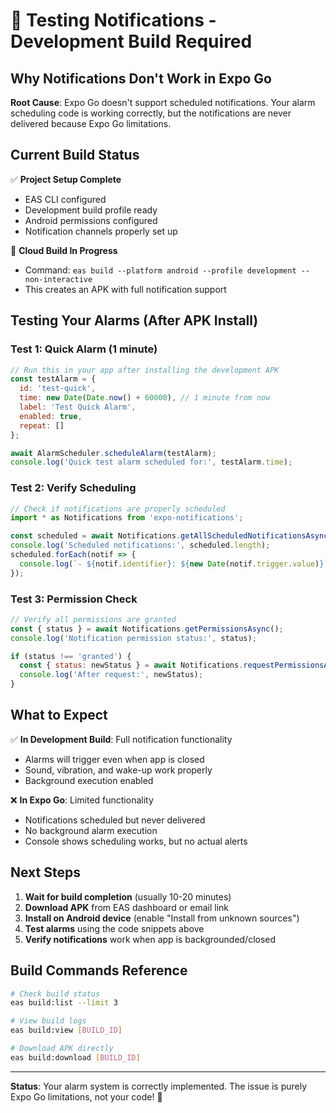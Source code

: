 # 🚨 Testing Notifications - Development Build Required

## Why Notifications Don't Work in Expo Go

**Root Cause**: Expo Go doesn't support scheduled notifications. Your alarm scheduling code is working correctly, but the notifications are never delivered because Expo Go limitations.

## Current Build Status

✅ **Project Setup Complete**
- EAS CLI configured
- Development build profile ready
- Android permissions configured
- Notification channels properly set up

🔄 **Cloud Build In Progress**
- Command: `eas build --platform android --profile development --non-interactive`
- This creates an APK with full notification support

## Testing Your Alarms (After APK Install)

### Test 1: Quick Alarm (1 minute)
```javascript
// Run this in your app after installing the development APK
const testAlarm = {
  id: 'test-quick',
  time: new Date(Date.now() + 60000), // 1 minute from now
  label: 'Test Quick Alarm',
  enabled: true,
  repeat: []
};

await AlarmScheduler.scheduleAlarm(testAlarm);
console.log('Quick test alarm scheduled for:', testAlarm.time);
```

### Test 2: Verify Scheduling
```javascript
// Check if notifications are properly scheduled
import * as Notifications from 'expo-notifications';

const scheduled = await Notifications.getAllScheduledNotificationsAsync();
console.log('Scheduled notifications:', scheduled.length);
scheduled.forEach(notif => {
  console.log(`- ${notif.identifier}: ${new Date(notif.trigger.value)}`);
});
```

### Test 3: Permission Check
```javascript
// Verify all permissions are granted
const { status } = await Notifications.getPermissionsAsync();
console.log('Notification permission status:', status);

if (status !== 'granted') {
  const { status: newStatus } = await Notifications.requestPermissionsAsync();
  console.log('After request:', newStatus);
}
```

## What to Expect

✅ **In Development Build**: Full notification functionality
- Alarms will trigger even when app is closed
- Sound, vibration, and wake-up work properly
- Background execution enabled

❌ **In Expo Go**: Limited functionality
- Notifications scheduled but never delivered
- No background alarm execution
- Console shows scheduling works, but no actual alerts

## Next Steps

1. **Wait for build completion** (usually 10-20 minutes)
2. **Download APK** from EAS dashboard or email link
3. **Install on Android device** (enable "Install from unknown sources")
4. **Test alarms** using the code snippets above
5. **Verify notifications** work when app is backgrounded/closed

## Build Commands Reference

```bash
# Check build status
eas build:list --limit 3

# View build logs
eas build:view [BUILD_ID]

# Download APK directly
eas build:download [BUILD_ID]
```

---
**Status**: Your alarm system is correctly implemented. The issue is purely Expo Go limitations, not your code! 🎯
